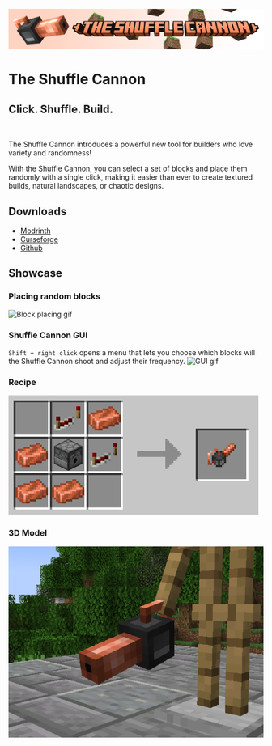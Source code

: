 ![The Shuffle Cannon](assets/banner.png)

# The Shuffle Cannon

## Click. Shuffle. Build.

<br>
<p> The Shuffle Cannon introduces a powerful new tool for builders who love variety and randomness!  
<p> With the Shuffle Cannon, you can select a set of blocks and place them randomly with a single click, 
making it easier than ever to create textured builds, natural landscapes, or chaotic designs.

## Downloads

- [Modrinth](https://modrinth.com/mod/the-shuffle-cannon)
- [Curseforge](https://www.curseforge.com/minecraft/mc-mods/the-shuffle-cannon)
- [Github](https://github.com/DiegoRevenga/the-shuffle-cannon/releases)

## Showcase

### Placing random blocks
![Block placing gif](assets/block_placing_showcase.gif)

### Shuffle Cannon GUI
`Shift + right click` opens a menu that lets you choose which blocks will the Shuffle Cannon shoot and adjust their frequency.
![GUI gif](assets/gui_showcase.gif)

### Recipe
![GUI gif](assets/recipe.png)

### 3D Model
![GUI gif](assets/3d_model.png)
